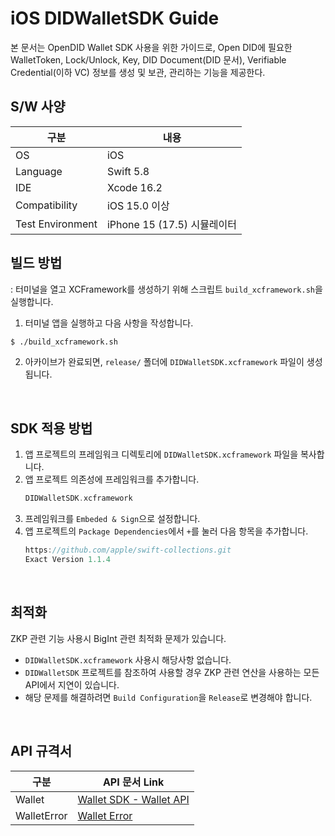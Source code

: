 # iOS DIDWalletSDK Guide
본 문서는 OpenDID Wallet SDK 사용을 위한 가이드로, 
Open DID에 필요한 WalletToken, Lock/Unlock, Key, DID Document(DID 문서), Verifiable Credential(이하 VC) 정보를 생성 및 보관, 관리하는 기능을 제공한다.


## S/W 사양
| 구분              | 내용                          |
|-------------------|-----------------------------|
| OS                | iOS                         |
| Language          | Swift 5.8                   |
| IDE               | Xcode 16.2                  |
| Compatibility     | iOS 15.0 이상                |
| Test Environment  | iPhone 15 (17.5) 시뮬레이터   |


## 빌드 방법
: 터미널을 열고 XCFramework를 생성하기 위해 스크립트 `build_xcframework.sh`을 실행합니다.
1. 터미널 앱을 실행하고 다음 사항을 작성합니다. 
```bash
$ ./build_xcframework.sh
```
2. 아카이브가 완료되면, `release/` 폴더에 `DIDWalletSDK.xcframework` 파일이 생성됩니다.
<br>


## SDK 적용 방법
1. 앱 프로젝트의 프레임워크 디렉토리에 `DIDWalletSDK.xcframework` 파일을 복사합니다.
2. 앱 프로젝트 의존성에 프레임워크를 추가합니다.
    ```groovy
    DIDWalletSDK.xcframework
    ```
3. 프레임워크를 `Embeded & Sign`으로 설정합니다.
4. 앱 프로젝트의 `Package Dependencies`에서 `+`를 눌러 다음 항목을 추가합니다.
    ```groovy
    https://github.com/apple/swift-collections.git
    Exact Version 1.1.4
    ```
<br>

## 최적화
ZKP 관련 기능 사용시 BigInt 관련 최적화 문제가 있습니다.
- `DIDWalletSDK.xcframework` 사용시 해당사항 없습니다.
- `DIDWalletSDK` 프로젝트를 참조하여 사용할 경우 ZKP 관련 연산을 사용하는 모든 API에서 지연이 있습니다.
- 해당 문제를 해결하려면 `Build Configuration`을 `Release`로 변경해야 합니다.

<br>

## API 규격서
| 구분           | API 문서 Link                                                                              |
|---------------|-------------------------------------------------------------------------------------------|
| Wallet        | [Wallet SDK - Wallet API](../../docs/api/did-wallet-sdk-ios/Wallet_ko.md)            |
| WalletError   | [Wallet Error](../../docs/api/did-wallet-sdk-ios/WalletError.md)                                |

